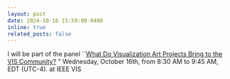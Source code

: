 ```yaml
---
layout: post
date: 2024-10-16 15:59:00-0400
inline: true
related_posts: false
---
```


I will be part of the panel ``[What Do Visualization Art Projects Bring to the VIS Community?](https://shuxinhuan.github.io/visap-panel/)
" Wednesday, October 16th, from 8:30 AM to 9:45 AM, EDT (UTC-4). at IEEE VIS 
